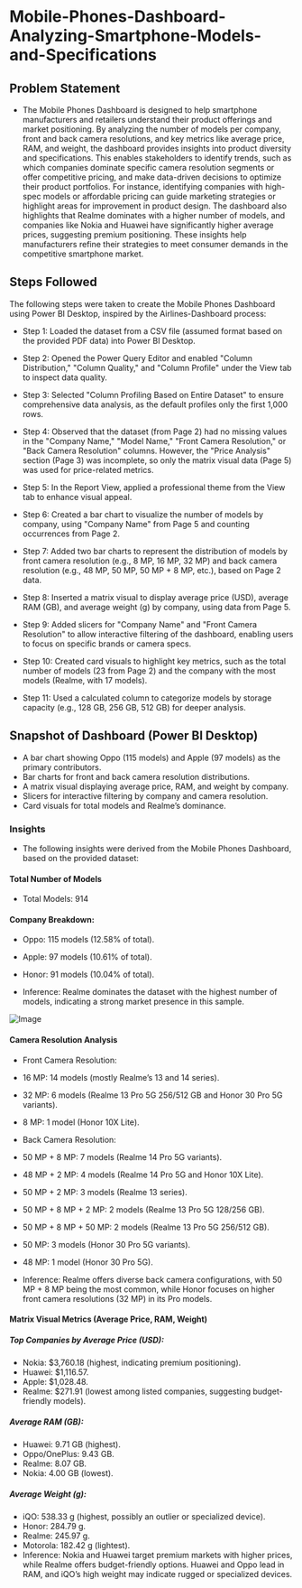 # Mobile-Phones-Dashboard-Analyzing-Smartphone-Models-and-Specifications

## Problem Statement
- The Mobile Phones Dashboard is designed to help smartphone manufacturers and retailers understand their product offerings and market positioning. By analyzing the number of models per company, front and back camera resolutions, and key metrics like average price, RAM, and weight, the dashboard provides insights into product diversity and specifications. This enables stakeholders to identify trends, such as which companies dominate specific camera resolution segments or offer competitive pricing, and make data-driven decisions to optimize their product portfolios. For instance, identifying companies with high-spec models or affordable pricing can guide marketing strategies or highlight areas for improvement in product design.
The dashboard also highlights that Realme dominates with a higher number of models, and companies like Nokia and Huawei have significantly higher average prices, suggesting premium positioning. These insights help manufacturers refine their strategies to meet consumer demands in the competitive smartphone market.

## Steps Followed
The following steps were taken to create the Mobile Phones Dashboard using Power BI Desktop, inspired by the Airlines-Dashboard process:

- Step 1: Loaded the dataset from a CSV file (assumed format based on the provided PDF data) into Power BI Desktop.

- Step 2: Opened the Power Query Editor and enabled "Column Distribution," "Column Quality," and "Column Profile" under the View tab to inspect data quality.

- Step 3: Selected "Column Profiling Based on Entire Dataset" to ensure comprehensive data analysis, as the default profiles only the first 1,000 rows.

- Step 4: Observed that the dataset (from Page 2) had no missing values in the "Company Name," "Model Name," "Front Camera Resolution," or "Back Camera Resolution" columns. However, the "Price Analysis" section (Page 3) was incomplete, so only the matrix visual data (Page 5) was used for price-related metrics.

- Step 5: In the Report View, applied a professional theme from the View tab to enhance visual appeal.

- Step 6: Created a bar chart to visualize the number of models by company, using "Company Name" from Page 5 and counting occurrences from Page 2.

- Step 7: Added two bar charts to represent the distribution of models by front camera resolution (e.g., 8 MP, 16 MP, 32 MP) and back camera resolution (e.g., 48 MP, 50 MP, 50 MP + 8 MP, etc.), based on Page 2 data.

- Step 8: Inserted a matrix visual to display average price (USD), average RAM (GB), and average weight (g) by company, using data from Page 5.

- Step 9: Added slicers for "Company Name" and "Front Camera Resolution" to allow interactive filtering of the dashboard, enabling users to focus on specific brands or camera specs.

- Step 10: Created card visuals to highlight key metrics, such as the total number of models (23 from Page 2) and the company with the most models (Realme, with 17 models).

- Step 11: Used a calculated column to categorize models by storage capacity (e.g., 128 GB, 256 GB, 512 GB) for deeper analysis.

## Snapshot of Dashboard (Power BI Desktop)
- A bar chart showing Oppo (115 models) and Apple (97 models) as the primary contributors.
- Bar charts for front and back camera resolution distributions.
- A matrix visual displaying average price, RAM, and weight by company.
- Slicers for interactive filtering by company and camera resolution.
- Card visuals for total models and Realme’s dominance.

### Insights
- The following insights were derived from the Mobile Phones Dashboard, based on the provided dataset:

#### Total Number of Models
- Total Models: 914

#### Company Breakdown:

- Oppo: 115 models (12.58% of total).
- Apple: 97 models (10.61% of total).
- Honor: 91 models (10.04% of total).

- Inference: Realme dominates the dataset with the highest number of models, indicating a strong market presence in this sample.

![Image](https://github.com/user-attachments/assets/77f52148-736c-467d-8577-658cf32243b1)

#### Camera Resolution Analysis
- Front Camera Resolution:

- 16 MP: 14 models (mostly Realme’s 13 and 14 series).
- 32 MP: 6 models (Realme 13 Pro 5G 256/512 GB and Honor 30 Pro 5G variants).
- 8 MP: 1 model (Honor 10X Lite).
- Back Camera Resolution:

- 50 MP + 8 MP: 7 models (Realme 14 Pro 5G variants).
- 48 MP + 2 MP: 4 models (Realme 14 Pro 5G and Honor 10X Lite).
- 50 MP + 2 MP: 3 models (Realme 13 series).
- 50 MP + 8 MP + 2 MP: 2 models (Realme 13 Pro 5G 128/256 GB).
- 50 MP + 8 MP + 50 MP: 2 models (Realme 13 Pro 5G 256/512 GB).
- 50 MP: 3 models (Honor 30 Pro 5G variants).
- 48 MP: 1 model (Honor 30 Pro 5G).
- Inference: Realme offers diverse back camera configurations, with 50 MP + 8 MP being the most common, while Honor focuses on higher front camera resolutions (32 MP) in its Pro models.

#### Matrix Visual Metrics (Average Price, RAM, Weight)
##### Top Companies by Average Price (USD):
- Nokia: $3,760.18 (highest, indicating premium positioning).
- Huawei: $1,116.57.
- Apple: $1,028.48.
- Realme: $271.91 (lowest among listed companies, suggesting budget-friendly models).

##### Average RAM (GB):
- Huawei: 9.71 GB (highest).
- Oppo/OnePlus: 9.43 GB.
- Realme: 8.07 GB.
- Nokia: 4.00 GB (lowest).
##### Average Weight (g):
- iQO: 538.33 g (highest, possibly an outlier or specialized device).
- Honor: 284.79 g.
- Realme: 245.97 g.
- Motorola: 182.42 g (lightest).
- Inference: Nokia and Huawei target premium markets with higher prices, while Realme offers budget-friendly options. Huawei and Oppo lead in RAM, and iQO’s high weight may indicate rugged or specialized devices.
